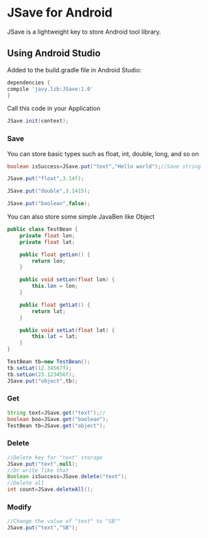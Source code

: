 # JSave for Android
JSave is a lightweight key to store Android tool library.

## Using Android Studio
Added to the build.gradle file in Android Studio:

``` groovy
dependencies {
compile 'javy.lib:JSave:1.0'
}
```

Call this code in your Application

``` java
JSave.init(context);
```

### Save

You can store basic types such as float, int, double, long, and so on

``` java
boolean isSuccess=JSave.put("text","Hello world");//Save string
```
``` java
JSave.put("float",3.14f);
```
``` java
JSave.put("double",3.1415);
```
``` java
JSave.put("boolean",false);
```

You can also store some simple JavaBen like Object

``` java
public class TestBean {
    private float lon;
    private float lat;

    public float getLon() {
        return lon;
    }

    public void setLon(float lon) {
        this.lon = lon;
    }

    public float getLat() {
        return lat;
    }

    public void setLat(float lat) {
        this.lat = lat;
    }
}


```
``` java
TestBean tb=new TestBean();
tb.setLat(12.34567f);
tb.setLon(23.123456f);
JSave.put("object",tb);
```


### Get

``` java
String text=JSave.get("text");//
boolean boo=JSave.get("boolean");
TestBean tb=JSave.get("object");
```

### Delete
``` java
//Delete key for "text" storage
JSave.put("text",null);
//Or write like that
Boolean isSuccess=JSave.delete("text");
//Delete all 
int count=JSave.deleteAll();
```

### Modify

``` java
//Change the value of "text" to "SB""
JSave.put("text","SB");
```




